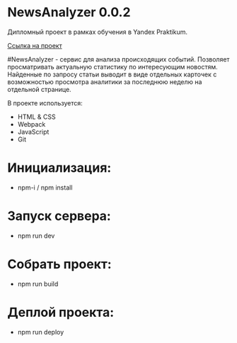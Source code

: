 # NewsAnalyzer 0.0.2

Дипломный проект в рамках обучения в Yandex Praktikum.

[Ссылка на проект](https://origin5665.github.io/NewsAnalyzer/)

#NewsAnalyzer - сервис для анализа происходящих событий. Позволяет просматривать актуальную статистику по интересующим новостям. 
Найденные по запросу статьи выводит в виде отдельных карточек с возможностью просмотра аналитики за последнюю неделю на отдельной странице. 

В проекте используется:
- HTML & CSS
- Webpack
- JavaScript
- Git

# Инициализация:
* npm-i / npm install

# Запуск сервера:
* npm run dev

# Собрать проект:
* npm run build

# Деплой проекта:
* npm run deploy
